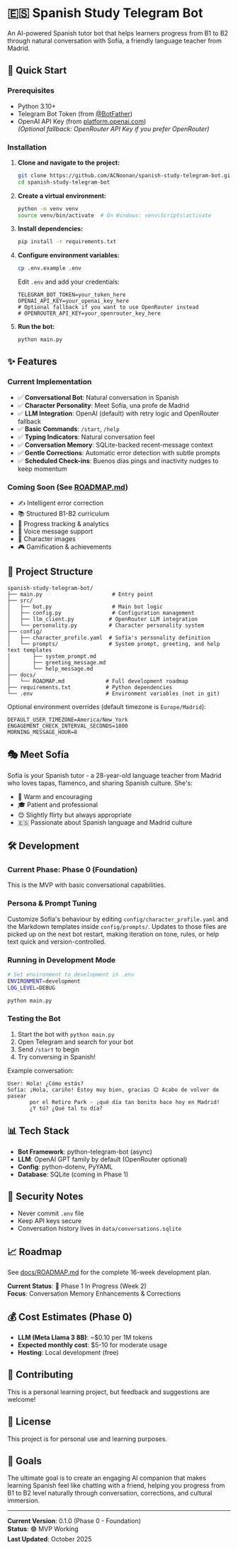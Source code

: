 # 🇪🇸 Spanish Study Telegram Bot

An AI-powered Spanish tutor bot that helps learners progress from B1 to B2 through natural conversation with Sofía, a friendly language teacher from Madrid.

## 🚀 Quick Start

### Prerequisites
- Python 3.10+
- Telegram Bot Token (from [@BotFather](https://t.me/botfather))
- OpenAI API Key (from [platform.openai.com](https://platform.openai.com))  
  _(Optional fallback: OpenRouter API Key if you prefer OpenRouter)_

### Installation

1. **Clone and navigate to the project:**
   ```bash
   git clone https://github.com/ACNoonan/spanish-study-telegram-bot.git
   cd spanish-study-telegram-bot
   ```

2. **Create a virtual environment:**
   ```bash
   python -m venv venv
   source venv/bin/activate  # On Windows: venv\Scripts\activate
   ```

3. **Install dependencies:**
   ```bash
   pip install -r requirements.txt
   ```

4. **Configure environment variables:**
   ```bash
   cp .env.example .env
   ```
   
   Edit `.env` and add your credentials:
   ```
   TELEGRAM_BOT_TOKEN=your_token_here
   OPENAI_API_KEY=your_openai_key_here
   # Optional fallback if you want to use OpenRouter instead
   # OPENROUTER_API_KEY=your_openrouter_key_here
   ```

5. **Run the bot:**
   ```bash
   python main.py
   ```

## ✨ Features

### Current Implementation
- ✅ **Conversational Bot**: Natural conversation in Spanish
- ✅ **Character Personality**: Meet Sofía, una profe de Madrid
- ✅ **LLM Integration**: OpenAI (default) with retry logic and OpenRouter fallback
- ✅ **Basic Commands**: `/start`, `/help`
- ✅ **Typing Indicators**: Natural conversation feel
- ✅ **Conversation Memory**: SQLite-backed recent-message context
- ✅ **Gentle Corrections**: Automatic error detection with subtle prompts
- ✅ **Scheduled Check-ins**: Buenos días pings and inactivity nudges to keep momentum

### Coming Soon (See [ROADMAP.md](docs/ROADMAP.md))
- ✍️ Intelligent error correction
- 📚 Structured B1-B2 curriculum
- 🎯 Progress tracking & analytics
- 🎤 Voice message support
- 🎨 Character images
- 🎮 Gamification & achievements

## 📁 Project Structure

```
spanish-study-telegram-bot/
├── main.py                      # Entry point
├── src/
│   ├── bot.py                   # Main bot logic
│   ├── config.py                # Configuration management
│   ├── llm_client.py           # OpenRouter LLM integration
│   └── personality.py          # Character personality system
├── config/
│   ├── character_profile.yaml  # Sofía's personality definition
│   └── prompts/                # System prompt, greeting, and help text templates
│       ├── system_prompt.md
│       ├── greeting_message.md
│       └── help_message.md
├── docs/
│   └── ROADMAP.md             # Full development roadmap
├── requirements.txt           # Python dependencies
└── .env                       # Environment variables (not in git)
   ```

   Optional environment overrides (default timezone is `Europe/Madrid`):
   ```
   DEFAULT_USER_TIMEZONE=America/New_York
   ENGAGEMENT_CHECK_INTERVAL_SECONDS=1800
   MORNING_MESSAGE_HOUR=8
   ```

## 🎭 Meet Sofía

Sofía is your Spanish tutor - a 28-year-old language teacher from Madrid who loves tapas, flamenco, and sharing Spanish culture. She's:
- 💛 Warm and encouraging
- 🎓 Patient and professional
- 😊 Slightly flirty but always appropriate
- 🇪🇸 Passionate about Spanish language and Madrid culture

## 🛠️ Development

### Current Phase: Phase 0 (Foundation)
This is the MVP with basic conversational capabilities.

### Persona & Prompt Tuning
Customize Sofía's behaviour by editing `config/character_profile.yaml` and the Markdown templates inside `config/prompts/`. Updates to those files are picked up on the next bot restart, making iteration on tone, rules, or help text quick and version-controlled.

### Running in Development Mode
```bash
# Set environment to development in .env
ENVIRONMENT=development
LOG_LEVEL=DEBUG

python main.py
```

### Testing the Bot
1. Start the bot with `python main.py`
2. Open Telegram and search for your bot
3. Send `/start` to begin
4. Try conversing in Spanish!

Example conversation:
```
User: Hola! ¿Cómo estás?
Sofía: ¡Hola, cariño! Estoy muy bien, gracias 😊 Acabo de volver de pasear 
       por el Retiro Park - ¡qué día tan bonito hace hoy en Madrid! 
       ¿Y tú? ¿Qué tal tu día?
```

## 📊 Tech Stack

- **Bot Framework**: python-telegram-bot (async)
- **LLM**: OpenAI GPT family by default (OpenRouter optional)
- **Config**: python-dotenv, PyYAML
- **Database**: SQLite (coming in Phase 1)

## 🔐 Security Notes

- Never commit `.env` file
- Keep API keys secure
- Conversation history lives in `data/conversations.sqlite`

## 📈 Roadmap

See [docs/ROADMAP.md](docs/ROADMAP.md) for the complete 16-week development plan.

**Current Status**: 🔄 Phase 1 In Progress (Week 2)  
**Focus**: Conversation Memory Enhancements & Corrections

## 💰 Cost Estimates (Phase 0)

- **LLM (Meta Llama 3 8B)**: ~$0.10 per 1M tokens
- **Expected monthly cost**: $5-10 for moderate usage
- **Hosting**: Local development (free)

## 🤝 Contributing

This is a personal learning project, but feedback and suggestions are welcome!

## 📝 License

This project is for personal use and learning purposes.

## 🎯 Goals

The ultimate goal is to create an engaging AI companion that makes learning Spanish feel like chatting with a friend, helping you progress from B1 to B2 level naturally through conversation, corrections, and cultural immersion.

---

**Current Version**: 0.1.0 (Phase 0 - Foundation)  
**Status**: 🟢 MVP Working  
**Last Updated**: October 2025
